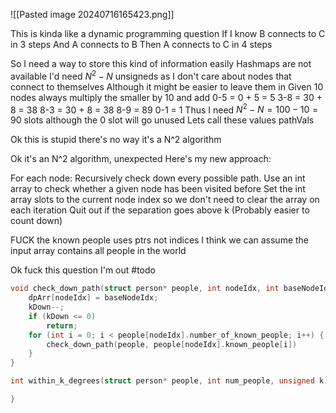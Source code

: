 
![[Pasted image 20240716165423.png]]

This is kinda like a dynamic programming question
If I know B connects to C in 3 steps
And A connects to B 
Then A connects to C in 4 steps

So I need a way to store this kind of information easily 
Hashmaps are not available 
I'd need $N^2 - N$ unsigneds as I don't care about nodes that connect to themselves
Although it might be easier to leave them in
Given 10 nodes always multiply the smaller by 10 and add
0-5 = 0 + 5 = 5
3-8 = 30 + 8 = 38
8-3 = 30 + 8 = 38
8-9 = 89
0-1 = 1
Thus I need $N^2 - N = 100 - 10 = 90$ slots although the 0 slot will go unused 
Lets call these values pathVals 

Ok this is stupid there's no way it's a N^2 algorithm 

Ok it's an N^2 algorithm, unexpected
Here's my new approach:

For each node:
	Recursively check down every possible path. Use an int array to check whether a given node has been visited before
	Set the int array slots to the current node index so we don't need to clear the array on each iteration 
	Quit out if the separation goes above k (Probably easier to count down)

FUCK the known people uses ptrs not indices 
I think we can assume the input array contains all people in the world 

Ok fuck this question I'm out
#todo

```c
void check_down_path(struct person* people, int nodeIdx, int baseNodeIdx, unsigned kDown, int* dpArr) {
	dpArr[nodeIdx] = baseNodeIdx;
	kDown--;
	if (kDown <= 0)
		return;
	for (int i = 0; i < people[nodeIdx].number_of_known_people; i++) {
		check_down_path(people, people[nodeIdx].known_people[i])
	}
}

int within_k_degrees(struct person* people, int num_people, unsigned k) {

}
```